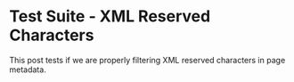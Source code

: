 <!-- BEGIN ARISE ------------------------------
Title:: "Test Suite - XML Reserved Characters & < > ' ""

Author:: "Spectra Secure & < > ' ""
Description:: "This post tests if we are properly filtering XML reserved characters in page metadata & < > ' ""
Language:: "en"
Thumbnail:: "kanagawa.jpg"
Published Date:: "2023-11-08"
Modified Date:: "2023011-08"

---- END ARISE \\ DO NOT MODIFY THIS LINE ---->

# Test Suite - XML Reserved Characters

This post tests if we are properly filtering XML reserved characters in page metadata.
